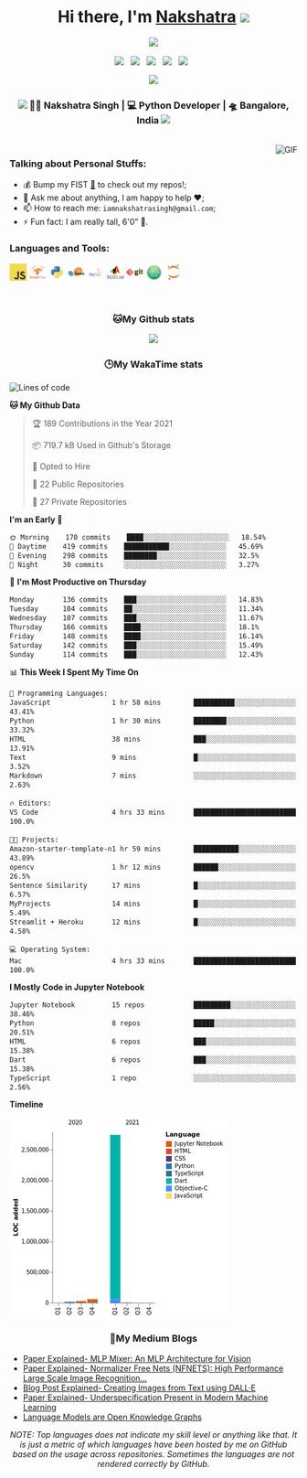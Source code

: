 <h1 align="center">
  Hi there, I'm <a href="https://nakshatrasinghh-io.vercel.app/">Nakshatra</a> <img src="https://media.giphy.com/media/hvRJCLFzcasrR4ia7z/giphy.gif" width="25px">
</h1>
<p align="center">
  <img src="https://pronoun.cyou/x/y?subject=He&object=Him&height=20"> 
</p>
<p align="center">
<a href="https://medium.com/@nakshatradsml"><img height="43" src="https://user-images.githubusercontent.com/53419293/101235833-e4e28200-36f1-11eb-9bce-8600d611c92b.png?raw=true"></a>&nbsp;&nbsp;
<a href="https://github.com/nakshatrasinghh"><img height="43" src="https://user-images.githubusercontent.com/53419293/96712562-f7606080-13bc-11eb-86dd-b91470be7b55.png?raw=true"></a>&nbsp;&nbsp;
<a href="https://www.buymeacoffee.com/nakshatrasinghh"><img height="43" src="https://user-images.githubusercontent.com/53419293/98197756-73c27a00-1f4d-11eb-82d8-cc5f7b613c93.jpg?raw=true"></a>&nbsp;&nbsp;
<a href="https://hub.docker.com/u/nakshatrasinghh"><img height="43" src="https://user-images.githubusercontent.com/53419293/101234679-7698c200-36e7-11eb-91b5-67f5030fb2d4.png?raw=true"></a>&nbsp;&nbsp;
 <a href="https://www.kaggle.com/nakshatrasingh"><img height="43" src="https://user-images.githubusercontent.com/53419293/102369711-4522cf00-3fe2-11eb-9b19-9f8028da90d1.png?raw=true"></a>&nbsp;&nbsp;
</p>



<p align="center">
  <img src="https://komarev.com/ghpvc/?username=nakshatrasinghh&style=flat-square&label=Profile+Views&color=dc143c"> 
</p>

<h3 align="center">
  <img src="https://user-images.githubusercontent.com/53419293/101595809-05744a00-3a1a-11eb-9646-d90a3af2646b.png" width="30"> 🧔🏻 Nakshatra Singh | 💻 Python Developer | 🛸 Bangalore, India <img src="https://user-images.githubusercontent.com/53419293/101595809-05744a00-3a1a-11eb-9646-d90a3af2646b.png" width="30"></h3>
</h3>

<br />
<img align="right" height="275px" alt="GIF" src="https://user-images.githubusercontent.com/53419293/96843683-3a2d4180-146c-11eb-99bf-6914e7cd6ea1.PNG" />


### **Talking about Personal Stuffs:**
- 💰 Bump my FIST [👊](https://github.com/nakshatrasinghh?tab=repositories) to check out my repos!;
- 💬 Ask me about anything, I am happy to help ❤️;
- 📫 How to reach me: `iamnakshatrasingh@gmail.com`;
- ⚡ Fun fact: I am really tall, 6'0” 🥛.

### **Languages and Tools:**  
<code><img height="30" src="https://raw.githubusercontent.com/github/explore/80688e429a7d4ef2fca1e82350fe8e3517d3494d/topics/javascript/javascript.png"></code>
<code><img height="30" src="https://raw.githubusercontent.com/github/explore/80688e429a7d4ef2fca1e82350fe8e3517d3494d/topics/tensorflow/tensorflow.png"></code>
<code><img height="30" src="https://raw.githubusercontent.com/github/explore/80688e429a7d4ef2fca1e82350fe8e3517d3494d/topics/python/python.png"></code>
<code><img height="30" src="https://raw.githubusercontent.com/github/explore/80688e429a7d4ef2fca1e82350fe8e3517d3494d/topics/scikit-learn/scikit-learn.png"></code>
<code><img height="30" src="https://raw.githubusercontent.com/github/explore/80688e429a7d4ef2fca1e82350fe8e3517d3494d/topics/mysql/mysql.png"></code>
<code><img height="30" src="https://raw.githubusercontent.com/github/explore/80688e429a7d4ef2fca1e82350fe8e3517d3494d/topics/matlab/matlab.png"></code>
<code><img height="30" src="https://raw.githubusercontent.com/github/explore/80688e429a7d4ef2fca1e82350fe8e3517d3494d/topics/git/git.png"></code>
<code><img height="30" src="https://raw.githubusercontent.com/github/explore/80688e429a7d4ef2fca1e82350fe8e3517d3494d/topics/atom/atom.png"></code>
<code><img height="30" src="https://raw.githubusercontent.com/github/explore/80688e429a7d4ef2fca1e82350fe8e3517d3494d/topics/jupyter-notebook/jupyter-notebook.png"></code>

![]()
<h3 align="center" >
  🐱My Github stats
</h3>

<p align="center" >
<a href="https://github.com/nakshatrasinghh/github-readme-stats"> 
    <img  src="https://github-readme-stats-pvt.nakshatrasinghh.vercel.app/api?username=nakshatrasinghh&show_icons=true&theme=material-palenight&layout=compact&count_private=true"/>
  </a>
</p>

<h3 align="center" >
  🕒My WakaTime stats
</h3>

<!--START_SECTION:waka-->
![Lines of code](https://img.shields.io/badge/From%20Hello%20World%20I%27ve%20Written-2.9%20million%20lines%20of%20code-blue)

**🐱 My Github Data** 

> 🏆 189 Contributions in the Year 2021
 > 
> 📦 719.7 kB Used in Github's Storage 
 > 
> 💼 Opted to Hire
 > 
> 📜 22 Public Repositories 
 > 
> 🔑 27 Private Repositories  
 > 
**I'm an Early 🐤** 

```text
🌞 Morning    170 commits    ████░░░░░░░░░░░░░░░░░░░░░   18.54% 
🌆 Daytime    419 commits    ███████████░░░░░░░░░░░░░░   45.69% 
🌃 Evening    298 commits    ████████░░░░░░░░░░░░░░░░░   32.5% 
🌙 Night      30 commits     ░░░░░░░░░░░░░░░░░░░░░░░░░   3.27%

```
📅 **I'm Most Productive on Thursday** 

```text
Monday       136 commits    ███░░░░░░░░░░░░░░░░░░░░░░   14.83% 
Tuesday      104 commits    ██░░░░░░░░░░░░░░░░░░░░░░░   11.34% 
Wednesday    107 commits    ███░░░░░░░░░░░░░░░░░░░░░░   11.67% 
Thursday     166 commits    ████░░░░░░░░░░░░░░░░░░░░░   18.1% 
Friday       148 commits    ████░░░░░░░░░░░░░░░░░░░░░   16.14% 
Saturday     142 commits    ███░░░░░░░░░░░░░░░░░░░░░░   15.49% 
Sunday       114 commits    ███░░░░░░░░░░░░░░░░░░░░░░   12.43%

```


📊 **This Week I Spent My Time On** 

```text
💬 Programming Languages: 
JavaScript               1 hr 58 mins        ██████████░░░░░░░░░░░░░░░   43.41% 
Python                   1 hr 30 mins        ████████░░░░░░░░░░░░░░░░░   33.32% 
HTML                     38 mins             ███░░░░░░░░░░░░░░░░░░░░░░   13.91% 
Text                     9 mins              █░░░░░░░░░░░░░░░░░░░░░░░░   3.52% 
Markdown                 7 mins              ░░░░░░░░░░░░░░░░░░░░░░░░░   2.63%

🔥 Editors: 
VS Code                  4 hrs 33 mins       █████████████████████████   100.0%

🐱‍💻 Projects: 
Amazon-starter-template-n1 hr 59 mins        ███████████░░░░░░░░░░░░░░   43.89% 
opencv                   1 hr 12 mins        ██████░░░░░░░░░░░░░░░░░░░   26.5% 
Sentence Similarity      17 mins             █░░░░░░░░░░░░░░░░░░░░░░░░   6.57% 
MyProjects               14 mins             █░░░░░░░░░░░░░░░░░░░░░░░░   5.49% 
Streamlit + Heroku       12 mins             █░░░░░░░░░░░░░░░░░░░░░░░░   4.58%

💻 Operating System: 
Mac                      4 hrs 33 mins       █████████████████████████   100.0%

```

**I Mostly Code in Jupyter Notebook** 

```text
Jupyter Notebook         15 repos            █████████░░░░░░░░░░░░░░░░   38.46% 
Python                   8 repos             █████░░░░░░░░░░░░░░░░░░░░   20.51% 
HTML                     6 repos             ███░░░░░░░░░░░░░░░░░░░░░░   15.38% 
Dart                     6 repos             ███░░░░░░░░░░░░░░░░░░░░░░   15.38% 
TypeScript               1 repo              ░░░░░░░░░░░░░░░░░░░░░░░░░   2.56%

```


**Timeline**

![Chart not found](https://raw.githubusercontent.com/nakshatrasinghh/nakshatrasinghh/master/charts/bar_graph.png) 


<!--END_SECTION:waka-->

<h3 align="center" >
  📝My Medium Blogs
</h3>

<!-- BLOG-POST-LIST:START -->
- [Paper Explained- MLP Mixer: An MLP Architecture for Vision](https://medium.com/analytics-vidhya/paper-explained-mlp-mixer-an-mlp-architecture-for-vision-5e217ea8d287?source=rss-b0b1443ab97e------2)
- [Paper Explained- Normalizer Free Nets (NFNETS): High Performance Large Scale Image Recognition…](https://medium.com/analytics-vidhya/paper-explained-normalizer-free-nets-nfnets-high-performance-large-scale-image-recognition-75518978b1fe?source=rss-b0b1443ab97e------2)
- [Blog Post Explained- Creating Images from Text using DALL·E](https://medium.com/analytics-vidhya/blog-post-explained-creating-images-from-text-using-dall-e-4613376bbf10?source=rss-b0b1443ab97e------2)
- [Paper Explained- Underspecification Present in Modern Machine Learning](https://medium.com/analytics-vidhya/paper-explained-underspecification-present-in-modern-machine-learning-2cd59ab09560?source=rss-b0b1443ab97e------2)
- [Language Models are Open Knowledge Graphs](https://medium.com/analytics-vidhya/language-models-are-open-knowledge-graphs-17a7284ff91a?source=rss-b0b1443ab97e------2)
<!-- BLOG-POST-LIST:END -->

<p align="center">
  <em>NOTE: Top languages does not indicate my skill level or anything like that. It is just a metric of which languages have been hosted by me on GitHub based on the usage across repositories. Sometimes the languages are not rendered correctly by GitHub.</em>
</p>
